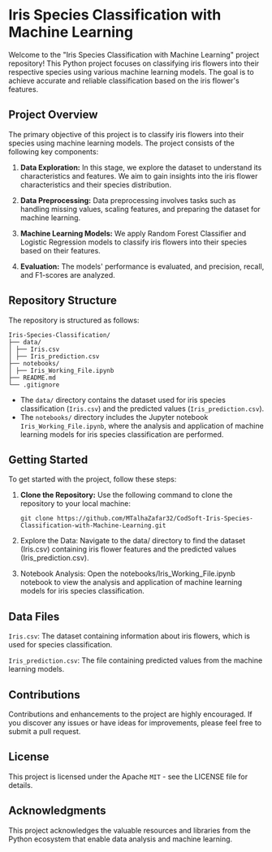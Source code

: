 # Iris Species Classification with Machine Learning

Welcome to the "Iris Species Classification with Machine Learning" project repository! This Python project focuses on classifying iris flowers into their respective species using various machine learning models. The goal is to achieve accurate and reliable classification based on the iris flower's features.

## Project Overview

The primary objective of this project is to classify iris flowers into their species using machine learning models. The project consists of the following key components:

1. **Data Exploration:** In this stage, we explore the dataset to understand its characteristics and features. We aim to gain insights into the iris flower characteristics and their species distribution.

2. **Data Preprocessing:** Data preprocessing involves tasks such as handling missing values, scaling features, and preparing the dataset for machine learning.

3. **Machine Learning Models:** We apply Random Forest Classifier and Logistic Regression models to classify iris flowers into their species based on their features.

4. **Evaluation:** The models' performance is evaluated, and precision, recall, and F1-scores are analyzed.

## Repository Structure

The repository is structured as follows:

```
Iris-Species-Classification/
├── data/
│ ├── Iris.csv
│ ├── Iris_prediction.csv
├── notebooks/
│ ├── Iris_Working_File.ipynb
├── README.md
└── .gitignore

```


- The `data/` directory contains the dataset used for iris species classification (`Iris.csv`) and the predicted values (`Iris_prediction.csv`).
- The `notebooks/` directory includes the Jupyter notebook `Iris_Working_File.ipynb`, where the analysis and application of machine learning models for iris species classification are performed.

## Getting Started

To get started with the project, follow these steps:

1. **Clone the Repository:** Use the following command to clone the repository to your local machine:

   ```shell
   git clone https://github.com/MTalhaZafar32/CodSoft-Iris-Species-Classification-with-Machine-Learning.git
   
2. Explore the Data: Navigate to the data/ directory to find the dataset (Iris.csv) containing iris flower features and the predicted values (Iris_prediction.csv).

3. Notebook Analysis: Open the notebooks/Iris_Working_File.ipynb notebook to view the analysis and application of machine learning models for iris species classification.

## Data Files
`Iris.csv`: The dataset containing information about iris flowers, which is used for species classification.

`Iris_prediction.csv`: The file containing predicted values from the machine learning models.
## Contributions
Contributions and enhancements to the project are highly encouraged. If you discover any issues or have ideas for improvements, please feel free to submit a pull request.

## License
This project is licensed under the Apache `MIT` - see the LICENSE file for details.

## Acknowledgments
This project acknowledges the valuable resources and libraries from the Python ecosystem that enable data analysis and machine learning.

